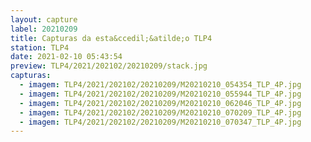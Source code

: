 ```yaml
---
layout: capture
label: 20210209
title: Capturas da esta&ccedil;&atilde;o TLP4
station: TLP4
date: 2021-02-10 05:43:54
preview: TLP4/2021/202102/20210209/stack.jpg
capturas:
  - imagem: TLP4/2021/202102/20210209/M20210210_054354_TLP_4P.jpg
  - imagem: TLP4/2021/202102/20210209/M20210210_055944_TLP_4P.jpg
  - imagem: TLP4/2021/202102/20210209/M20210210_062046_TLP_4P.jpg
  - imagem: TLP4/2021/202102/20210209/M20210210_070209_TLP_4P.jpg
  - imagem: TLP4/2021/202102/20210209/M20210210_070347_TLP_4P.jpg
---
```

